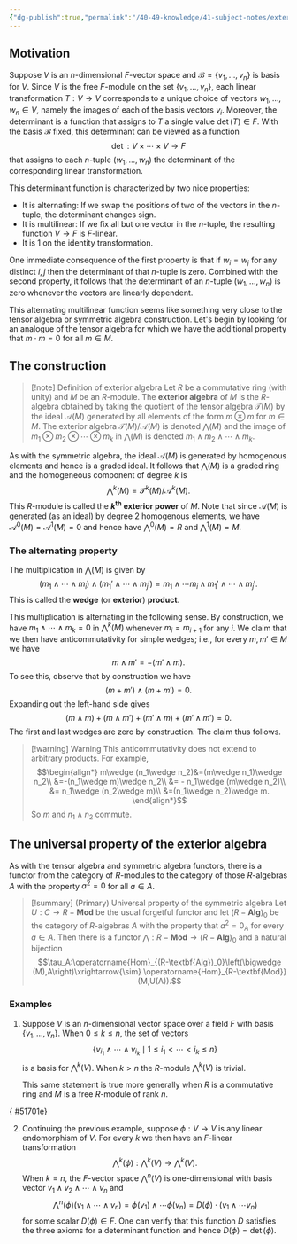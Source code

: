 ```yaml
---
{"dg-publish":true,"permalink":"/40-49-knowledge/41-subject-notes/exterior-algebras/","tags":["algebra_theory"],"updated":"2024-07-21T19:27:44-07:00"}
---
```


## Motivation

Suppose $V$ is an $n$-dimensional $F$-vector space and $\mathcal{B}=\{v_1,\ldots, v_n\}$ is basis for $V$. Since $V$ is the free $F$-module on the set $\{v_1,\ldots, v_n\}$, each linear transformation $T:V\to V$ corresponds to a unique choice of vectors $w_1,\ldots, w_n\in V$, namely the images of each of the basis vectors $v_i$. Moreover, the determinant is a function that assigns to $T$ a single value $\det(T)\in F$. With the basis $\mathcal{B}$ fixed, this determinant can be viewed as a function
$$\det:V\times \cdots \times V\to F$$
that assigns to each $n$-tuple $(w_1,\ldots, w_n)$ the determinant of the corresponding linear transformation.

This determinant function is characterized by two nice properties:
- It is alternating: If we swap the positions of two of the vectors in the $n$-tuple, the determinant changes sign.
- It is multilinear: If we fix all but one vector in the $n$-tuple, the resulting function $V\to F$ is $F$-linear.
- It is 1 on the identity transformation.

One immediate consequence of the first property is that if $w_i=w_j$ for any distinct $i, j$ then the determinant of that $n$-tuple is zero. Combined with the second property, it follows that the determinant of an $n$-tuple $(w_1,\ldots, w_n)$ is zero whenever the vectors are linearly dependent.

This alternating multilinear function seems like something very close to the tensor algebra or symmetric algebra construction. Let's begin by looking for an analogue of the tensor algebra for which we have the additional property that $m\cdot m=0$ for all $m\in M$.

## The construction

>[!note] Definition of exterior algebra
>Let $R$ be a commutative ring (with unity) and $M$ be an $R$-module. The **exterior algebra** of $M$ is the $R$-algebra obtained by taking the quotient of the tensor algebra $\mathcal{T}(M)$ by the ideal $\mathcal{A}(M)$ generated by all elements of the form $m\otimes m$ for $m\in M$. The exterior algebra $\mathcal{T}(M)/\mathcal{A}(M)$ is denoted $\bigwedge (M)$ and the image of $m_1\otimes m_2\otimes \cdots \otimes m_k$ in $\bigwedge (M)$ is denoted $m_1\wedge m_2\wedge \cdots \wedge m_k$.

As with the symmetric algebra, the ideal $\mathcal{A}(M)$ is generated by homogenous elements and hence is a graded ideal. It follows that $\bigwedge (M)$ is a graded ring and the homogeneous component of degree $k$ is
$$\bigwedge^{k} (M)=\mathcal{T}^k(M)/\mathcal{A}^k(M).$$
This $R$-module is called the **$k^{\text{th}}$ exterior power** of $M$. Note that since $\mathcal{A}(M)$ is generated (as an ideal) by degree 2 homogenous elements, we have $\mathcal{A}^0(M)=\mathcal{A}^1 (M) = 0$ and hence have $\bigwedge^0(M)=R$ and $\bigwedge^1(M)=M$.

### The alternating property

The multiplication in $\bigwedge (M)$ is given by
$$(m_1\wedge \cdots \wedge m_i)\wedge (m_1'\wedge \cdots \wedge m_j')=m_1\wedge \cdots m_i\wedge m_1'\wedge \cdots \wedge m_j'.$$
This is called the **wedge** (or **exterior**) **product**.

This multiplication is alternating in the following sense. By construction, we have $m_1\wedge \cdots \wedge m_k = 0$ in $\bigwedge^k (M)$ whenever $m_i=m_{i+1}$ for any $i$. We claim that we then have anticommutativity for simple wedges; i.e., for every $m, m'\in M$ we have
$$m\wedge m'=-(m'\wedge m).$$
To see this, observe that by construction we have
$$(m+m')\wedge (m+m')=0.$$
Expanding out the left-hand side gives
$$(m\wedge m)+(m\wedge m')+(m'\wedge m)+(m'\wedge m')=0.$$
The first and last wedges are zero by construction. The claim thus follows.

>[!warning] Warning
>This anticommutativity does not extend to arbitrary products. For example,
>$$\begin{align*}
>m\wedge (n_1\wedge n_2)&=(m\wedge n_1)\wedge n_2\\
>&=-(n_1\wedge m)\wedge n_2\\
>&= - n_1\wedge (m\wedge n_2)\\
>&= n_1\wedge (n_2\wedge m)\\
>&=(n_1\wedge n_2)\wedge m.
>\end{align*}$$
>So $m$ and $n_1\wedge n_2$ commute.

## The universal property of the exterior algebra

As with the tensor algebra and symmetric algebra functors, there is a functor from the category of $R$-modules to the category of those $R$-algebras $A$ with the property $a^2=0$ for all $a\in A$.

>[!summary] (Primary) Universal property of the symmetric algebra
>Let $U:C\to R-\textbf{Mod}$ be the usual forgetful functor and let $(R-\textbf{Alg})_0$ be the category of $R$-algebras $A$ with the property that $a^2=0_A$ for every $a\in A$. Then there is a functor $\bigwedge:R-\textbf{Mod}\to (R-\textbf{Alg})_0$ and a natural bijection
>$$\tau_A:\operatorname{Hom}_{(R-\textbf{Alg})_0}\left(\bigwedge (M),A\right)\xrightarrow{\sim} \operatorname{Hom}_{R-\textbf{Mod}}(M,U(A)).$$

### Examples

1. Suppose $V$ is an $n$-dimensional vector space over a field $F$ with basis $\{v_1,\ldots, v_n\}$. When $0\leq k\leq n$, the set of vectors
   $$\{v_{i_1}\wedge \cdots \wedge v_{i_k}\mid 1\leq i_1<\cdots < i_k\leq n\}$$
   is a basis for $\bigwedge^k (V)$. When $k>n$ the $R$-module $\bigwedge^k (V)$ is trivial.
   
   This same statement is true more generally when $R$ is a commutative ring and $M$ is a free $R$-module of rank $n$.

{ #51701e}

2. Continuing the previous example, suppose $\phi:V\to V$ is any linear endomorphism of $V$. For every $k$ we then have an $F$-linear transformation
   $$\bigwedge^k (\phi):\bigwedge^k(V)\to \bigwedge^k(V).$$
   When $k=n$, the $F$-vector space $\bigwedge^n (V)$ is one-dimensional with basis vector $v_1\wedge v_2\wedge \cdots \wedge v_n$ and
   $$\bigwedge^n(\phi)(v_1\wedge \cdots \wedge v_n)=\phi(v_1)\wedge \cdots \phi(v_n) = D(\phi)\cdot (v_1\wedge \cdots v_n)$$
   for some scalar $D(\phi)\in F$. One can verify that this function $D$ satisfies the three axioms for a determinant function and hence $D(\phi)=\det(\phi)$.